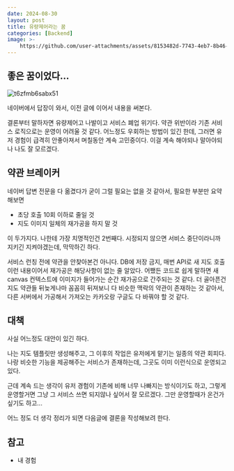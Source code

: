 ```yaml
---
date: 2024-08-30
layout: post
title: 유량제어라는 꿈
categories: [Backend]
image: >-
    https://github.com/user-attachments/assets/8153482d-7743-4eb7-8b46-66d4e001b48a
---
```


## 좋은 꿈이었다...

![t6zfmb6sabx51](https://github.com/user-attachments/assets/78855300-2ee7-4d9e-924e-346dc076d4d4)

네이버에서 답장이 와서, 이전 글에 이어서 내용을 써본다.

결론부터 말하자면 유량제어고 나발이고 서비스 폐업 위기다.
약관 위반이라 기존 서비스 로직으로는 운영이 어려울 것 같다.
어느정도 우회하는 방법이 있긴 한데, 그러면 유저 경험이 급격히 안좋아져서 며칠동안 계속 고민중이다. 이걸 계속 해야되나 말아야되나 나도 잘 모르겠다.

## 약관 브레이커

네이버 답변 전문을 다 옮겼다가 굳이 그럴 필요는 없을 것 같아서, 필요한 부분만 요약해보면

- 초당 호출 10회 이하로 줄일 것
- 지도 이미지 일체의 재가공을 하지 말 것

이 두가지다. 나한테 가장 치명적인건 2번째다. 
시정되지 않으면 서비스 중단이라니까 지키긴 지켜야겠는데, 막막하긴 하다.

서비스 런칭 전에 약관을 안찾아본건 아니다. DB에 저장 금지, 매번 API로 새 지도 호출 이런 내용이어서 재가공은 해당사항이 없는 줄 알았다. 어쨌든 코드로 쉽게 말하면 새 canvas 컨텍스트에 이미지가 들어가는 순간 재가공으로 간주되는 것 같다.  더 골아픈건 지도 약관들 뒤늦게나마 꼼꼼히 뒤져보니 다 비슷한 맥락의 약관이 존재하는 것 같아서, 다른 서버에서 가공해서 가져오는 카카오랑 구글도 다 바꿔야 할 것 같다.

## 대책

사실 어느정도 대안이 있긴 하다.

나는 지도 템플릿만 생성해주고, 그 이후의 작업은 유저에게 맡기는 일종의 약관 회피다.
나랑 비슷한 기능을 제공해주는 서비스가 존재하는데, 그곳도 이미 이런식으로 운영되고 있다. 

근데 계속 드는 생각이 유저 경험이 기존에 비해 너무 나빠지는 방식이기도 하고, 그렇게 운영할거면 그냥 그 서비스 쓰면 되지않나 싶어서 잘 모르겠다. 그만 운영할때가 온건가 싶기도 하고...

어느 정도 더 생각 정리가 되면 다음글에 결론을 작성해보려 한다.

## 참고

- 내 경험